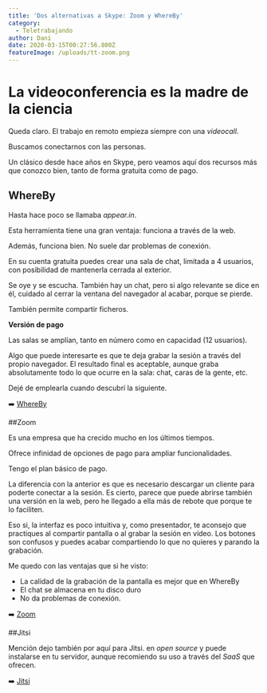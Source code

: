 ```yaml
---
title: 'Dos alternativas a Skype: Zoom y WhereBy'
category:
  - Teletrabajando
author: Dani
date: 2020-03-15T00:27:56.800Z
featureImage: /uploads/tt-zoom.png
---
```


# La videoconferencia es la madre de la ciencia

Queda claro. El trabajo en remoto empieza siempre con una *videocall*.

Buscamos conectarnos con las personas.

Un clásico desde hace años en Skype, pero veamos aquí dos recursos más que conozco bien, tanto de forma gratuita como de pago.



## WhereBy

Hasta hace poco se llamaba *appear.in*.

Esta herramienta tiene una gran ventaja: funciona a través de la web.

Además, funciona bien. No suele dar problemas de conexión.



En su cuenta gratuita puedes crear una sala de chat, limitada a 4 usuarios, con posibilidad de mantenerla cerrada al exterior.

Se oye y se escucha. También hay un chat, pero si algo relevante se dice en él, cuidado al cerrar la ventana del navegador al acabar, porque se pierde.

También permite compartir ficheros.



**Versión de pago**

Las salas se amplían, tanto en número como en capacidad (12 usuarios).

Algo que puede interesarte es que te deja grabar la sesión a través del propio navegador. El resultado final es aceptable, aunque graba absolutamente todo lo que ocurre en la sala: chat, caras de la gente, etc.



Dejé de emplearla cuando descubrí la siguiente.

➡️ [WhereBy](https://whereby.com)



##Zoom

Es una empresa que ha crecido mucho en los últimos tiempos.

Ofrece infinidad de opciones de pago para ampliar funcionalidades. 

Tengo el plan básico de pago.



La diferencia con la anterior es que es necesario descargar un cliente para poderte conectar a la sesión. Es cierto, parece que puede abrirse también una versión en la web, pero he llegado a ella más de rebote que porque te lo faciliten.

Eso si, la interfaz es poco intuitiva y, como presentador, te aconsejo que practiques al compartir pantalla o al grabar la sesión en vídeo. Los botones son confusos y puedes acabar compartiendo lo que no quieres y parando la grabación.



Me quedo con las ventajas que si he visto:

- La calidad de la grabación de la pantalla es mejor que en WhereBy
- El chat se almacena en tu disco duro
- No da problemas de conexión.



➡️ [Zoom](https://zoom.us)



##Jitsi

Mención dejo también por aquí para Jitsi. en *open source* y puede instalarse en tu servidor, aunque recomiendo su uso a través del *SaaS* que ofrecen.

➡️ [Jitsi](https://meet.jit.si/)